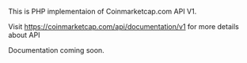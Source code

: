 This is PHP implementaion of Coinmarketcap.com API V1.

Visit https://coinmarketcap.com/api/documentation/v1 for more details about API

Documentation coming soon. 
